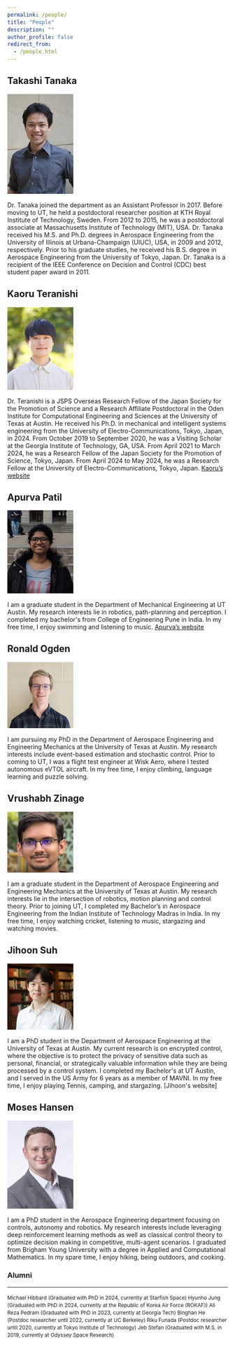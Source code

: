```yaml
---
permalink: /people/
title: "People"
description: ""
author_profile: false
redirect_from: 
  - /people.html
---
```

Takashi Tanaka
---
<img src="/images/tanaka-199x300.jpg#left" width="30%" alt="profile image">

Dr. Tanaka joined the department as an Assistant Professor in 2017. Before moving to UT, he held a postdoctoral researcher position at KTH Royal Institute of Technology, Sweden. From 2012 to 2015, he was a postdoctoral associate at Massachusetts Institute of Technology (MIT), USA. Dr. Tanaka received his M.S. and Ph.D. degrees in Aerospace Engineering from the University of Illinois at Urbana-Champaign (UIUC), USA, in 2009 and 2012, respectively. Prior to his graduate studies, he received his B.S. degree in Aerospace Engineering from the University of Tokyo, Japan. Dr. Tanaka is a recipient of the IEEE Conference on Decision and Control (CDC) best student paper award in 2011.

Kaoru Teranishi
---
<img src="/images/profile_zoom-1-240x300.png#left" width="30%" alt="profile image">

Dr. Teranishi is a JSPS Overseas Research Fellow of the Japan Society for the Promotion of Science and a Research Affiliate Postdoctoral in the Oden Institute for Computational Engineering and Sciences at the University of Texas at Austin. He received his Ph.D. in mechanical and intelligent systems engineering from the University of Electro-Communications, Tokyo, Japan, in 2024. From October 2019 to September 2020, he was a Visiting Scholar at the Georgia Institute of Technology, GA, USA. From April 2021 to March 2024, he was a Research Fellow of the Japan Society for the Promotion of Science, Tokyo, Japan. From April 2024 to May 2024, he was a Research Fellow at the University of Electro-Communications, Tokyo, Japan. [Kaoru’s website](https://kaoruteranishi.xyz/)

Apurva Patil
---
<img src="/images/apurva.jpg#left" width="30%" alt="profile image">

I am a graduate student in the Department of Mechanical Engineering at UT Austin. My research interests lie in robotics, path-planning and perception. I completed my bachelor's from College of Engineering Pune in India. In my free time, I enjoy swimming and listening to music. [Apurva’s website](https://patil-apurva.github.io/portfolio/)

Ronald Ogden
---
<img src="/images/ronnie.jpg#left" width="30%" alt="profile image">

I am pursuing my PhD in the Department of Aerospace Engineering and Engineering Mechanics at the University of Texas at Austin. My research interests include event-based estimation and stochastic control. Prior to coming to UT, I was a flight test engineer at Wisk Aero, where I tested autonomous eVTOL aircraft. In my free time, I enjoy climbing, language learning and puzzle solving.


Vrushabh Zinage
---
<img src="/images/vrushab.jpg#left" width="30%" alt="profile image">

I am a graduate student in the Department of Aerospace Engineering and Engineering Mechanics at the University of Texas at Austin. My research interests lie in the intersection of robotics, motion planning and control theory. Prior to joining UT, I completed my Bachelor’s in Aerospace Engineering from the Indian Institute of Technology Madras in India. In my free time, I enjoy watching cricket, listening to music, stargazing and watching movies.

Jihoon Suh
---
<img src="/images/jihoon.jpeg#left" width="30%" alt="profile image">

I am a PhD student in the Department of Aerospace Engineering at the University of Texas at Austin. My current research is on encrypted control, where the objective is to protect the privacy of sensitive data such as personal, financial, or strategically valuable information while they are being processed by a control system. I completed my Bachelor's at UT Austin, and I served in the US Army for 6 years as a member of MAVNI. In my free time, I enjoy playing Tennis, camping, and stargazing. [Jihoon's website]


Moses Hansen 
---
<img src="/images/moses.jpg#left" width="30%" alt="profile image">

I am a PhD student in the Aerospace Engineering department focusing on controls, autonomy and robotics. My research interests include leveraging deep reinforcement learning methods as well as classical control theory to optimize decision making in competitive, multi-agent scenarios. I graduated from Brigham Young University with a degree in Applied and Computational Mathematics. In my spare time, I enjoy hiking, being outdoors, and cooking.

### Alumni
---
<small>
Michael Hibbard (Graduated with PhD in 2024, currently at Starfish Space)  
Hyunho Jung (Graduated with PhD in 2024, currently at the Republic of Korea Air Force (ROKAF))  
Ali Reza Pedram (Graduated with PhD in 2023, currently at Georgia Tech)  
Binghan He (Postdoc researcher until 2022, currently at UC Berkeley)  
Riku Funada (Postdoc researcher until 2020, currently at Tokyo Institute of Technology)  
Jeb Stefan (Graduated with M.S. in 2019, currently at Odyssey Space Research)
</small>
